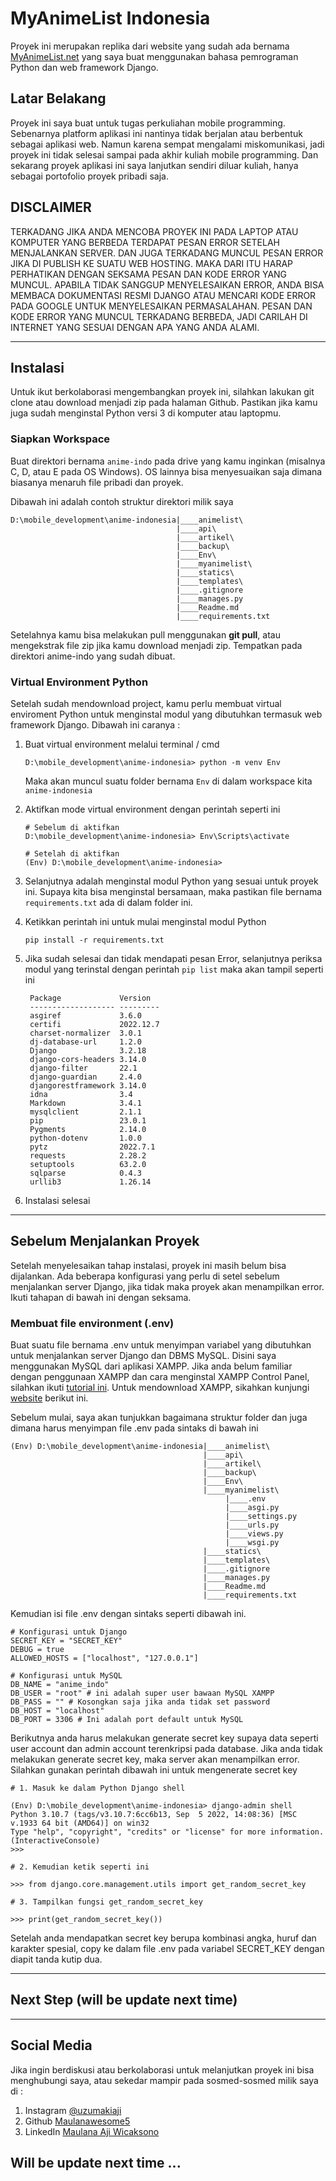 # MyAnimeList Indonesia

Proyek ini merupakan replika dari website yang sudah ada bernama [MyAnimeList.net](https://www.myanimelist.net/) yang saya buat menggunakan bahasa pemrograman Python dan web framework Django.

## Latar Belakang

Proyek ini saya buat untuk tugas perkuliahan mobile programming. Sebenarnya platform aplikasi ini nantinya tidak berjalan atau berbentuk sebagai aplikasi web. Namun karena sempat mengalami miskomunikasi, jadi proyek ini tidak selesai sampai pada akhir kuliah mobile programming. Dan sekarang proyek aplikasi ini saya lanjutkan sendiri diluar kuliah, hanya sebagai portofolio proyek pribadi saja.

## DISCLAIMER

TERKADANG JIKA ANDA MENCOBA PROYEK INI PADA LAPTOP ATAU KOMPUTER YANG BERBEDA TERDAPAT PESAN ERROR SETELAH MENJALANKAN SERVER. DAN JUGA TERKADANG MUNCUL PESAN ERROR JIKA DI PUBLISH KE SUATU WEB HOSTING. MAKA DARI ITU HARAP PERHATIKAN DENGAN SEKSAMA PESAN DAN KODE ERROR YANG MUNCUL. APABILA TIDAK SANGGUP MENYELESAIKAN ERROR, ANDA BISA MEMBACA DOKUMENTASI RESMI DJANGO ATAU MENCARI KODE ERROR PADA GOOGLE UNTUK MENYELESAIKAN PERMASALAHAN. PESAN DAN KODE ERROR YANG MUNCUL TERKADANG BERBEDA, JADI CARILAH DI INTERNET YANG SESUAI DENGAN APA YANG ANDA ALAMI.

-----

## Instalasi

Untuk ikut berkolaborasi mengembangkan proyek ini, silahkan lakukan git clone atau download menjadi zip pada halaman Github. Pastikan jika kamu juga sudah menginstal Python versi 3 di komputer atau laptopmu.

### Siapkan Workspace

Buat direktori bernama `anime-indo` pada drive yang kamu inginkan (misalnya C, D, atau E pada OS Windows). OS lainnya bisa menyesuaikan saja dimana biasanya menaruh file pribadi dan proyek.

Dibawah ini adalah contoh struktur direktori milik saya

```console
D:\mobile_development\anime-indonesia|____animelist\
                                     |____api\
                                     |____artikel\
                                     |____backup\
                                     |____Env\
                                     |____myanimelist\
                                     |____statics\
                                     |____templates\
                                     |____.gitignore
                                     |____manages.py
                                     |____Readme.md
                                     |____requirements.txt
```

Setelahnya kamu bisa melakukan pull menggunakan **git pull**, atau mengekstrak file zip jika kamu download menjadi zip. Tempatkan pada direktori anime-indo yang sudah dibuat.

### Virtual Environment Python

Setelah sudah mendownload project, kamu perlu membuat virtual enviroment Python untuk menginstal modul yang dibutuhkan termasuk web framework Django. Dibawah ini caranya :

1. Buat virtual environment melalui terminal / cmd
   
   ```console
   D:\mobile_development\anime-indonesia> python -m venv Env
   ```
   Maka akan muncul suatu folder bernama ```Env``` di dalam workspace kita ```anime-indonesia```

2. Aktifkan mode virtual environment dengan perintah seperti ini
   
    ```console
    # Sebelum di aktifkan
    D:\mobile_development\anime-indonesia> Env\Scripts\activate

    # Setelah di aktifkan
    (Env) D:\mobile_development\anime-indonesia>
    ```

3. Selanjutnya adalah menginstal modul Python yang sesuai untuk proyek ini. Supaya kita bisa menginstal bersamaan, maka pastikan file bernama `requirements.txt` ada di dalam folder ini.
   
4. Ketikkan perintah ini untuk mulai menginstal modul Python
   
   ```console
   pip install -r requirements.txt
   ```

5. Jika sudah selesai dan tidak mendapati pesan Error, selanjutnya periksa modul yang terinstal dengan perintah `pip list` maka akan tampil seperti ini
   
   ```console
    Package             Version
    ------------------- ---------
    asgiref             3.6.0
    certifi             2022.12.7
    charset-normalizer  3.0.1
    dj-database-url     1.2.0
    Django              3.2.18
    django-cors-headers 3.14.0
    django-filter       22.1
    django-guardian     2.4.0
    djangorestframework 3.14.0
    idna                3.4
    Markdown            3.4.1
    mysqlclient         2.1.1
    pip                 23.0.1
    Pygments            2.14.0
    python-dotenv       1.0.0
    pytz                2022.7.1
    requests            2.28.2
    setuptools          63.2.0
    sqlparse            0.4.3
    urllib3             1.26.14
   ```

6. Instalasi selesai

-----

## Sebelum Menjalankan Proyek

Setelah menyelesaikan tahap instalasi, proyek ini masih belum bisa dijalankan. Ada beberapa konfigurasi yang perlu di setel sebelum menjalankan server Django, jika tidak maka proyek akan menampilkan error. Ikuti tahapan di bawah ini dengan seksama.

### Membuat file environment (.env)

Buat suatu file bernama .env untuk menyimpan variabel yang dibutuhkan untuk menjalankan server Django dan DBMS MySQL. Disini saya menggunakan MySQL dari aplikasi XAMPP. Jika anda belum familiar dengan penggunaan XAMPP dan cara menginstal XAMPP Control Panel, silahkan ikuti [tutorial ini](https://www.apachefriends.org/faq_windows.html). Untuk mendownload XAMPP, sikahkan kunjungi [website](https://www.apachefriends.org/download.html) berikut ini.

Sebelum mulai, saya akan tunjukkan bagaimana struktur folder dan juga dimana harus menyimpan file .env pada sintaks di bawah ini

```console
(Env) D:\mobile_development\anime-indonesia|____animelist\
                                           |____api\
                                           |____artikel\
                                           |____backup\
                                           |____Env\
                                           |____myanimelist\
                                                |____.env
                                                |____asgi.py
                                                |____settings.py
                                                |____urls.py
                                                |____views.py
                                                |____wsgi.py
                                           |____statics\
                                           |____templates\
                                           |____.gitignore
                                           |____manages.py
                                           |____Readme.md
                                           |____requirements.txt
```

Kemudian isi file .env dengan sintaks seperti dibawah ini.

```shell
# Konfigurasi untuk Django
SECRET_KEY = "SECRET_KEY"
DEBUG = true
ALLOWED_HOSTS = ["localhost", "127.0.0.1"]

# Konfigurasi untuk MySQL
DB_NAME = "anime_indo"
DB_USER = "root" # ini adalah super user bawaan MySQL XAMPP
DB_PASS = "" # Kosongkan saja jika anda tidak set password
DB_HOST = "localhost"
DB_PORT = 3306 # Ini adalah port default untuk MySQL
```
Berikutnya anda harus melakukan generate secret key supaya data seperti user account dan admin account terenkripsi pada database. Jika anda tidak melakukan generate secret key, maka server akan menampilkan error. Silahkan gunakan perintah dibawah ini untuk mengenerate secret key

```console
# 1. Masuk ke dalam Python Django shell

(Env) D:\mobile_development\anime-indonesia> django-admin shell
Python 3.10.7 (tags/v3.10.7:6cc6b13, Sep  5 2022, 14:08:36) [MSC v.1933 64 bit (AMD64)] on win32
Type "help", "copyright", "credits" or "license" for more information.
(InteractiveConsole)
>>>

# 2. Kemudian ketik seperti ini

>>> from django.core.management.utils import get_random_secret_key

# 3. Tampilkan fungsi get_random_secret_key

>>> print(get_random_secret_key())
```

Setelah anda mendapatkan secret key berupa kombinasi angka, huruf dan karakter spesial, copy ke dalam file .env pada variabel SECRET_KEY dengan diapit tanda kutip dua.

-----

## Next Step (will be update next time)

-----

## Social Media

Jika ingin berdiskusi atau berkolaborasi untuk melanjutkan proyek ini bisa menghubungi saya, atau sekedar mampir pada sosmed-sosmed milik saya di :

1. Instagram [@uzumakiaji](https://www.instagram.com/uzumakiaji)
2. Github [Maulanawesome5](https://www.github.com/Maulanawesome5)
3. LinkedIn [Maulana Aji Wicaksono](https://www.linkedin.com/in/aji-wicaksono300699)

## Will be update next time ...
